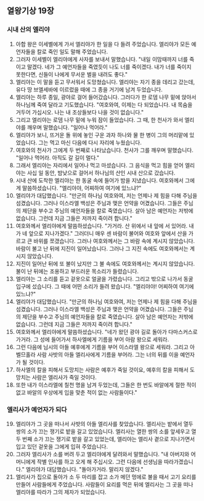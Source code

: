 ## 열왕기상 19장

### 시내 산의 엘리야
1. 아합 왕은 이세벨에게 가서 엘리야가 한 일을 다 들려 주었습니다. 엘리야가 모든 예언자들을 칼로 죽인 일도 말해 주었습니다.
2. 그러자 이세벨이 엘리야에게 사자를 보내서 말했습니다. "내일 이맘때까지 너를 죽이고 말겠다. 네가 그 예언자들을 죽였듯이 나도 너를 죽이겠다. 내가 너를 죽이지 못한다면, 신들이 나에게 무서운 벌을 내려도 좋다."
3. 엘리야는 이 말을 듣고 무서워서 도망쳤습니다. 엘리야는 자기 종을 데리고 갔는데, 유다 땅 브엘세바에 이르렀을 때에 그 종을 거기에 남겨 두었습니다.
4. 엘리야는 하루 종일, 광야로 걸어 들어갔습니다. 그러다가 한 로뎀 나무 밑에 앉아서 하나님께 죽여 달라고 기도했습니다. "여호와여, 이제는 다 되었습니다. 내 목숨을 거두어 가십시오. 나는 내 조상들보다 나을 것이 없습니다."
5. 그리고 엘리야는 로뎀 나무 밑에 누워 잠이 들었습니다. 그 때, 한 천사가 와서 엘리야를 깨우며 말했습니다. "일어나 먹어라."
6. 엘리야가 보니, 뜨거운 돌 위에 놓인 구운 과자 하나와 물 한 병이 그의 머리맡에 있었습니다. 그는 먹고 마신 다음에 다시 자리에 누웠습니다.
7. 여호와의 천사가 그에게 두 번째로 나타났습니다. 천사가 그를 깨우며 말했습니다. "일어나 먹어라. 아직도 갈 길이 멀다."
8. 그래서 엘리야는 자리에서 일어나 먹고 마셨습니다. 그 음식을 먹고 힘을 얻어 엘리야는 사십 일 동안, 밤낮으로 걸어서 하나님의 산인 시내 산으로 갔습니다.
9. 시내 산에 도착한 엘리야는 한 동굴 속에 들어가 밤을 지냈습니다. 여호와께서 그에게 말씀하셨습니다. "엘리야야, 어찌하여 여기에 있느냐?"
10. 엘리야가 대답했습니다. "만군의 하나님 여호와여, 저는 언제나 제 힘을 다해 주님을 섬겼습니다. 그러나 이스라엘 백성은 주님과 맺은 언약을 어겼습니다. 그들은 주님의 제단을 부수고 주님의 예언자들을 칼로 죽였습니다. 살아 남은 예언자는 저밖에 없습니다. 그런데 지금 그들은 저까지 죽이려 합니다."
11. 여호와께서 엘리야에게 말씀하셨습니다. "가거라. 산 위에서 내 앞에 서 있어라. 내가 네 앞으로 지나가겠다." 그러더니 매우 센 바람이 불어와 여호와 앞에서 산을 가르고 큰 바위를 쪼갰습니다. 그러나 여호와께서는 그 바람 속에 계시지 않았습니다. 바람이 불고 난 뒤에 지진이 일어났습니다. 그러나 그 지진 속에도 여호와께서는 계시지 않았습니다.
12. 지진이 일어난 뒤에 또 불이 났지만 그 불 속에도 여호와께서는 계시지 않았습니다. 불이 난 뒤에는 조용하고 부드러운 목소리가 들렸습니다.
13. 엘리야는 그 소리를 듣고 겉옷으로 얼굴을 가렸습니다. 그리고 밖으로 나가서 동굴 입구에 섰습니다. 그 때에 어떤 소리가 들려 왔습니다. "엘리야야! 어찌하여 여기에 있느냐?"
14. 엘리야가 대답했습니다. "만군의 하나님 여호와여, 저는 언제나 제 힘을 다해 주님을 섬겼습니다. 그러나 이스라엘 백성은 주님과 맺은 언약을 어겼습니다. 그들은 주님의 제단을 부수고 주님의 예언자들을 칼로 죽였습니다. 살아 남은 예언자는 저밖에 없습니다. 그런데 지금 그들은 저까지 죽이려 합니다."
15. 여호와께서 엘리야에게 말씀하셨습니다. "네가 왔던 광야 길로 돌아가 다마스커스로 가거라. 그 성에 들어가서 하사엘에게 기름을 부어 아람 왕으로 세워라.
16. 그런 다음에 님시의 아들 예후에게 기름을 부어 이스라엘 왕으로 세워라. 그리고 아벨므홀라 사람 사밧의 아들 엘리사에게 기름을 부어라. 그는 너의 뒤를 이을 예언자가 될 것이다.
17. 하사엘의 칼을 피해서 도망치는 사람은 예후가 죽일 것이요, 예후의 칼을 피해서 도망치는 사람은 엘리사가 죽일 것이다.
18. 또한 내가 이스라엘에 칠천 명을 남겨 두었는데, 그들은 한 번도 바알에게 절한 적이 없고 바알의 우상에게 입을 맞춘 적이 없는 사람들이다."
### 엘리사가 예언자가 되다
19. 엘리야가 그 곳을 떠나서 사밧의 아들 엘리사를 찾았습니다. 엘리사는 밭에서 열두 쌍의 소가 끄는 쟁기로 밭을 갈고 있었습니다. 엘리사는 열한 쌍의 소를 앞세우고 열두 번째 소가 끄는 쟁기로 밭을 갈고 있었는데, 엘리야는 엘리사 곁으로 지나가면서 입고 있던 겉옷을 그에게 입혀 주었습니다.
20. 그러자 엘리사가 소를 버려 두고 엘리야에게 달려와서 말했습니다. "내 아버지와 어머니에게 작별 인사를 하고 오게 해 주십시오. 그런 다음에 선생님을 따라가겠습니다." 엘리야가 대답했습니다. "돌아가거라. 말리지 않겠다."
21. 엘리사가 집으로 돌아가 소 두 마리를 잡고 소가 메던 멍에로 불을 때서 고기 요리를 만들어 사람들에게 주었습니다. 사람들이 요리를 먹은 뒤에 엘리사는 그 곳을 떠나 엘리야를 따라가 그의 제자가 되었습니다.